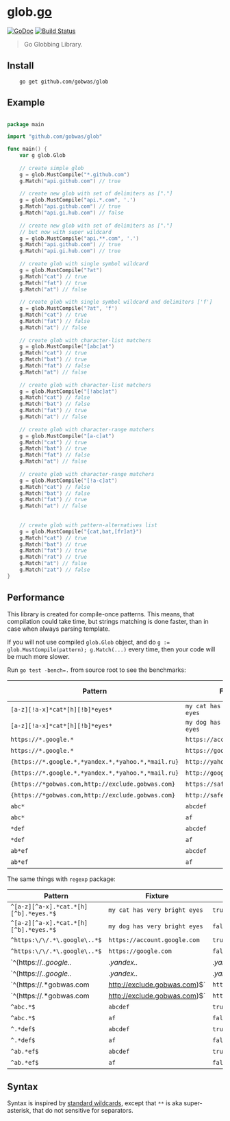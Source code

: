 # glob.[go](https://golang.org)

[![GoDoc][godoc-image]][godoc-url] [![Build Status][travis-image]][travis-url]

> Go Globbing Library.

## Install

```shell
    go get github.com/gobwas/glob
```

## Example

```go

package main

import "github.com/gobwas/glob"

func main() {
    var g glob.Glob
    
    // create simple glob
    g = glob.MustCompile("*.github.com")
    g.Match("api.github.com") // true
    
    // create new glob with set of delimiters as ["."]
    g = glob.MustCompile("api.*.com", '.')
    g.Match("api.github.com") // true
    g.Match("api.gi.hub.com") // false
    
    // create new glob with set of delimiters as ["."]
    // but now with super wildcard
    g = glob.MustCompile("api.**.com", '.')
    g.Match("api.github.com") // true
    g.Match("api.gi.hub.com") // true
        
    // create glob with single symbol wildcard
    g = glob.MustCompile("?at")
    g.Match("cat") // true
    g.Match("fat") // true
    g.Match("at") // false
    
    // create glob with single symbol wildcard and delimiters ['f']
    g = glob.MustCompile("?at", 'f')
    g.Match("cat") // true
    g.Match("fat") // false
    g.Match("at") // false 
    
    // create glob with character-list matchers 
    g = glob.MustCompile("[abc]at")
    g.Match("cat") // true
    g.Match("bat") // true
    g.Match("fat") // false
    g.Match("at") // false
    
    // create glob with character-list matchers 
    g = glob.MustCompile("[!abc]at")
    g.Match("cat") // false
    g.Match("bat") // false
    g.Match("fat") // true
    g.Match("at") // false 
    
    // create glob with character-range matchers 
    g = glob.MustCompile("[a-c]at")
    g.Match("cat") // true
    g.Match("bat") // true
    g.Match("fat") // false
    g.Match("at") // false
    
    // create glob with character-range matchers 
    g = glob.MustCompile("[!a-c]at")
    g.Match("cat") // false
    g.Match("bat") // false
    g.Match("fat") // true
    g.Match("at") // false 
    
    
    // create glob with pattern-alternatives list 
    g = glob.MustCompile("{cat,bat,[fr]at}")
    g.Match("cat") // true
    g.Match("bat") // true
    g.Match("fat") // true
    g.Match("rat") // true
    g.Match("at") // false 
    g.Match("zat") // false 
}

```

## Performance

This library is created for compile-once patterns. This means, that compilation could take time, but 
strings matching is done faster, than in case when always parsing template.

If you will not use compiled `glob.Glob` object, and do `g := glob.MustCompile(pattern); g.Match(...)` every time, then your code will be much more slower.

Run `go test -bench=.` from source root to see the benchmarks:

Pattern | Fixture | Match | Operations | Speed (ns/op)
--------|---------|-------|------------|--------------
`[a-z][!a-x]*cat*[h][!b]*eyes*` | `my cat has very bright eyes` | `true` | 2000000 | 527
`[a-z][!a-x]*cat*[h][!b]*eyes*` | `my dog has very bright eyes` | `false` | 10000000 | 229
`https://*.google.*` | `https://account.google.com` | `true` | 10000000 | 121
`https://*.google.*` | `https://google.com` | `false` | 20000000 | 68.6
`{https://*.google.*,*yandex.*,*yahoo.*,*mail.ru}` | `http://yahoo.com` | `true` | 10000000 | 167
`{https://*.google.*,*yandex.*,*yahoo.*,*mail.ru}` | `http://google.com` | `false` | 10000000 | 198
`{https://*gobwas.com,http://exclude.gobwas.com}` | `https://safe.gobwas.com` | `true` | 100000000 | 23.9 
`{https://*gobwas.com,http://exclude.gobwas.com}` | `http://safe.gobwas.com` | `false` | 50000000 | 24.7 
`abc*` | `abcdef` | `true` | 200000000 | 8.86
`abc*` | `af` | `false` | 300000000 | 4.99
`*def` | `abcdef` | `true` | 200000000 | 9.23
`*def` | `af` | `false` | 300000000 | 5.44
`ab*ef` | `abcdef` | `true` | 100000000 | 15.2
`ab*ef` | `af` | `false` | 100000000 | 10.4

The same things with `regexp` package:

Pattern | Fixture | Match | Operations | Speed (ns/op)
--------|---------|-------|------------|--------------
`^[a-z][^a-x].*cat.*[h][^b].*eyes.*$` | `my cat has very bright eyes` | `true` | 500000 | 2553
`^[a-z][^a-x].*cat.*[h][^b].*eyes.*$` | `my dog has very bright eyes` | `false` | 1000000 | 1383
`^https:\/\/.*\.google\..*$` | `https://account.google.com` | `true` | 1000000 | 1205
`^https:\/\/.*\.google\..*$` | `https://google.com` | `false` | 2000000 | 767
`^(https:\/\/.*\.google\..*|.*yandex\..*|.*yahoo\..*|.*mail\.ru)$` | `http://yahoo.com` | `true` | 1000000 | 1435
`^(https:\/\/.*\.google\..*|.*yandex\..*|.*yahoo\..*|.*mail\.ru)$` | `http://google.com` | `false` | 1000000 | 1674
`^(https:\/\/.*gobwas\.com|http://exclude.gobwas.com)$` | `https://safe.gobwas.com` | `true` | 1000000 | 1039
`^(https:\/\/.*gobwas\.com|http://exclude.gobwas.com)$` | `http://safe.gobwas.com` | `false` | 5000000 | 272
`^abc.*$` | `abcdef` | `true` | 5000000 | 237
`^abc.*$` | `af` | `false` | 20000000 | 100
`^.*def$` | `abcdef` | `true` | 5000000 | 464
`^.*def$` | `af` | `false` | 5000000 | 265
`^ab.*ef$` | `abcdef` | `true` | 5000000 | 375
`^ab.*ef$` | `af` | `false` | 10000000 | 145

[godoc-image]: https://godoc.org/github.com/gobwas/glob?status.svg
[godoc-url]: https://godoc.org/github.com/gobwas/glob
[travis-image]: https://travis-ci.org/gobwas/glob.svg?branch=master
[travis-url]: https://travis-ci.org/gobwas/glob

## Syntax

Syntax is inspired by [standard wildcards](http://tldp.org/LDP/GNU-Linux-Tools-Summary/html/x11655.htm),
except that `**` is aka super-asterisk, that do not sensitive for separators.